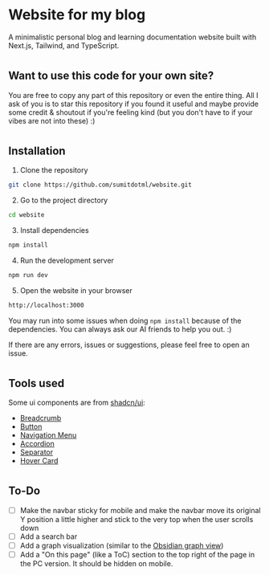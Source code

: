 # Website for my blog

A minimalistic personal blog and learning documentation website built with Next.js, Tailwind, and TypeScript.

#

## Want to use this code for your own site?

You are free to copy any part of this repository or even the entire thing. All I ask of you is to star this repository if you found it useful and maybe provide some credit & shoutout if you're feeling kind (but you don't have to if your vibes are not into these) :)

#

## Installation

1. Clone the repository

```bash
git clone https://github.com/sumitdotml/website.git
```

2. Go to the project directory

```bash
cd website
```

3. Install dependencies

```bash
npm install
```

4. Run the development server

```bash
npm run dev
```

5. Open the website in your browser

```bash
http://localhost:3000
```

You may run into some issues when doing `npm install` because of the dependencies. You can always ask our AI friends to help you out. :)

If there are any errors, issues or suggestions, please feel free to open an issue.

#

## Tools used

Some ui components are from [shadcn/ui](https://ui.shadcn.com/docs/):

- [Breadcrumb](https://ui.shadcn.com/docs/components/breadcrumb)
- [Button](https://ui.shadcn.com/docs/components/button)
- [Navigation Menu](https://ui.shadcn.com/docs/components/navigation-menu)
- [Accordion](https://ui.shadcn.com/docs/components/accordion)
- [Separator](https://ui.shadcn.com/docs/components/separator)
- [Hover Card](https://ui.shadcn.com/docs/components/hover-card)

#

## To-Do

- [ ] Make the navbar sticky for mobile and make the navbar move its original Y position a little higher and stick to the very top when the user scrolls down
- [ ] Add a search bar
- [ ] Add a graph visualization (similar to the [Obsidian graph view](https://help.obsidian.md/Plugins/Graph+view))
- [ ] Add a "On this page" (like a ToC) section to the top right of the page in the PC version. It should be hidden on mobile.